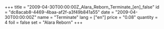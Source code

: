 +++
title = "2009-04-30T00:00:00Z_Alara_Reborn_Terminate_[en]_false"
id = "dc8acab8-4469-4baa-af2f-a3f49b841a55"
date = "2009-04-30T00:00:00Z"
name = "Terminate"
lang = ["en"]
price = "0.08"
quantity = 4
foil = false
set = "Alara Reborn"
+++
